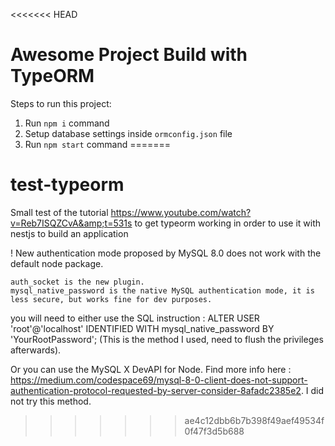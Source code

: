 <<<<<<< HEAD
# Awesome Project Build with TypeORM

Steps to run this project:

1. Run `npm i` command
2. Setup database settings inside `ormconfig.json` file
3. Run `npm start` command
=======
# test-typeorm
Small test of the tutorial https://www.youtube.com/watch?v=Reb7ISQZCvA&amp;t=531s to get typeorm working in order to use it with nestjs to build an application

! New authentication mode proposed by MySQL 8.0 does not work with the default node package. 

    auth_socket is the new plugin.
    mysql_native_password is the native MySQL authentication mode, it is less secure, but works fine for dev purposes.

you will need to either use the SQL instruction :
ALTER USER 'root'@'localhost' IDENTIFIED WITH mysql_native_password BY 'YourRootPassword'; (This is the method I used, need to flush the privileges afterwards).

Or you can use the MySQL X DevAPI for Node. Find more info here : https://medium.com/codespace69/mysql-8-0-client-does-not-support-authentication-protocol-requested-by-server-consider-8afadc2385e2. I did not try this method.
>>>>>>> ae4c12dbb6b7b398f49aef49534f0f47f3d5b688
